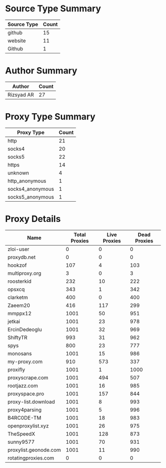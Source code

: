 # Source Type Summary

| Source Type | Count |
|-------------|-------|
| github | 15 |
| website | 11 |
| Github | 1 |


# Author Summary

| Author | Count |
|--------|-------|
| Rizsyad AR | 27 |


# Proxy Type Summary

| Proxy Type | Count |
|------------|-------|
| http | 21 |
| socks4 | 20 |
| socks5 | 22 |
| https | 14 |
| unknown | 4 |
| http_anonymous | 1 |
| socks4_anonymous | 1 |
| socks5_anonymous | 1 |


# Proxy Details

| Name | Total Proxies | Live Proxies | Dead Proxies |
|------|---------------|--------------|---------------|
| zloi-user | 0 | 0 | 0 |
| proxydb.net | 0 | 0 | 0 |
| hookzof | 107 | 4 | 103 |
| multiproxy.org | 3 | 0 | 3 |
| roosterkid | 232 | 10 | 222 |
| opsxcq | 343 | 1 | 342 |
| clarketm | 400 | 0 | 400 |
| Zaeem20 | 416 | 117 | 299 |
| mmppx12 | 1001 | 50 | 951 |
| jetkai | 1001 | 23 | 978 |
| ErcinDedeoglu | 1001 | 32 | 969 |
| ShiftyTR | 993 | 31 | 962 |
| spys | 800 | 23 | 777 |
| monosans | 1001 | 15 | 986 |
| my-proxy.com | 910 | 573 | 337 |
| proxifly | 1001 | 1 | 1000 |
| proxyscrape.com | 1001 | 494 | 507 |
| rootjazz.com | 1001 | 16 | 985 |
| proxyspace.pro | 1001 | 157 | 844 |
| proxy-list.download | 1001 | 8 | 993 |
| proxy4parsing | 1001 | 5 | 996 |
| B4RC0DE-TM | 1001 | 18 | 983 |
| openproxylist.xyz | 1001 | 26 | 975 |
| TheSpeedX | 1001 | 128 | 873 |
| sunny9577 | 1001 | 70 | 931 |
| proxylist.geonode.com | 1001 | 11 | 990 |
| rotatingproxies.com | 0 | 0 | 0 |
